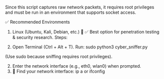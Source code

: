 Since this script captures raw network packets, it requires root  privileges and must be run in an environment that supports socket access.

✅ Recommended Environments
1. Linux (Ubuntu, Kali, Debian, etc.) 🐧
✅ Best option for penetration testing & security research.
Steps:

1. Open Terminal (Ctrl + Alt + T).
Run:
sudo python3 cyber_sniffer.py

(Use sudo because sniffing requires root privileges).

2. Enter the network interface (e.g., eth0, wlan0) when prompted.
3. 🔹 Find your network interface:
ip a
or
ifconfig
